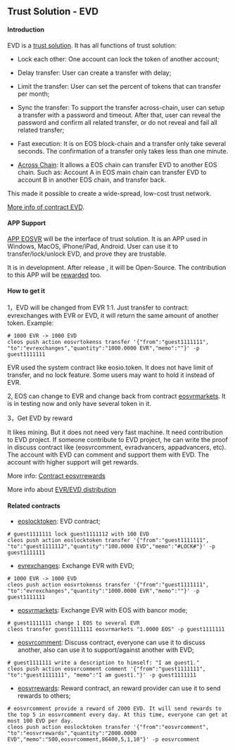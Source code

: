 ## Trust Solution - EVD

#### Introduction

EVD is a [trust solution](intro.md). It has all functions of trust solution:

- Lock each other: One account can lock the token of another account;

- Delay transfer: User can create a transfer with delay;

- Limit the transfer: User can set the percent of tokens that can transfer per month;

- Sync the transfer: To support the transfer across-chain, user can setup a transfer with a password and timeout. After that, user can reveal the password and confirm all related transfer, or do not reveal and fail all related transfer;

- Fast execution: It is on EOS block-chain and a transfer only take several seconds. The confirmation of a transfer only takes less than one minute.

- [Across Chain](sidelink.md): It allows a EOS chain can transfer EVD to another EOS chain. Such as: Account A in EOS main chain can transfer EVD to account B in another EOS chain, and transfer back. 

This made it possible to create a wide-spread, low-cost trust network.

[More info of contract EVD](evd.md).

#### APP Support

[APP EOSVR](app.md) will be the interface of trust solution. It is an APP used in Windows, MacOS, iPhone/iPad, Android. User can use it to transfer/lock/unlock EVD, and prove they are trustable.

It is in development. After release , it will be Open-Source. The contribution to this APP will be [rewarded](reward.md) too.


#### How to get it

1，EVD will be changed from EVR 1:1. Just transfer to contract: evrexchanges with EVR or EVD, it will return the same amount of another token. Example:

```
# 1000 EVR -> 1000 EVD
cleos push action eosvrtokenss transfer '{"from":"guest1111111", "to":"evrexchanges","quantity":"1000.0000 EVR","memo":""}' -p guest1111111
```

EVR used the system contract like eosio.token. It does not have limit of transfer, and no lock feature. Some users may want to hold it instead of EVR.

2, EOS can change to EVR and change back from contract [eosvrmarkets](ebancor.md). It is in testing now and only have several token in it.


3，Get EVD by reward

It likes mining. But it does not need very fast machine. It need contribution to EVD project. If someone contribute to EVD project, he can write the proof in discuss contract like (eosvrcomment, evradvancers, appadvancers, etc). The account with EVD can comment and support them with EVD. The account with higher support will get rewards.

More info: [Contract eosvrrewards](reward.md)

More info about [EVR/EVD distribution](evd_distribute.md)


#### Related contracts

- [eoslocktoken](evd.md): EVD contract;
```
# guest1111111 lock guest1111112 with 100 EVD
cleos push action eoslocktoken transfer '{"from":"guest1111111", "to":"guest1111112","quantity":"100.0000 EVD","memo":"#LOCK#"}' -p guest1111111
```

- [evrexchanges](exchange.md): Exchange EVR with EVD;
```
# 1000 EVR -> 1000 EVD
cleos push action eosvrtokenss transfer '{"from":"guest1111111", "to":"evrexchanges","quantity":"1000.0000 EVR","memo":""}' -p guest1111111
```

- [eosvrmarkets](ebancor.md): Exchange EVR with EOS with bancor mode;
```
# guest1111111 change 1 EOS to several EVR
cleos transfer guest1111111 eosvrmarkets "1.0000 EOS" -p guest1111111
```

- [eosvrcomment](comment.md): Discuss contract, everyone can use it to discuss another, also can use it to support/against another with EVD;
```
# guest1111111 write a description to himself: "I am guest1."
cleos push action eosvrcomment comment '{"from":"guest1111111", "to":"guest1111111", "memo":"I am guest1."}' -p guest1111111
```

- [eosvrrewards](reward.md): Reward contract, an reward provider can use it to send rewards to others;
```
# eosvrcomment provide a reward of 2000 EVD. It will send rewards to the top 5 in eosvrcomment every day. At this time, everyone can get at most 100 EVD per day.
cleos push action eoslocktoken transfer '{"from":"eosvrcomment", "to":"eosvrrewards","quantity":"2000.0000 EVD","memo":"500,eosvrcomment,86400,5,1,10"}' -p eosvrcomment
```

